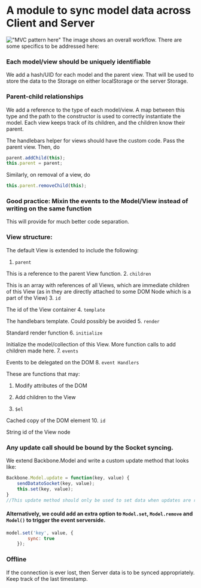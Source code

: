 # A module to sync model data across Client and Server
!["MVC pattern here"](http://addyosmani.github.io/backbone-fundamentals/img/backbone_mvc.png)
The image shows an overall workflow. There are some specifics to be addressed here:

### Each model/view should be uniquely identifiable
We add a hash/UID for each model and the parent view. That will be used to store the data to the Storage on either localStorage or the server Storage. 

### Parent-child relationships
We add a reference to the type of each model/view. A map between this type and the path to the constructor is used to correctly instantiate the model. 
Each view keeps track of its children, and the children know their parent. 

The handlebars helper for views should have the custom code. Pass the parent view. Then, do
```javascript
parent.addChild(this);
this.parent = parent;
```

Similarly, on removal of a view, do 
```javascript
this.parent.removeChild(this);
```

### Good practice: Mixin the events to the Model/View instead of writing on the same function
This will provide for much better code separation. 

### View structure: 
The default View is extended to include the following: 
1. `parent`

This is a reference to the parent View function. 
2. `children`

This is an array with references of all Views, which are immediate children of this View (as in they are directly attached to some DOM Node which is a part of the View)
3. `id`

The id of the View container
4. `template`

The handlebars template. Could possibly be avoided
5. `render`

Standard render function
6. `initialize`

Initialize the model/collection of this View. More function calls to add children made here.
7. `events`

Events to be delegated on the DOM
8. `event Handlers`

These are functions that may:
1. Modify attributes of the DOM
2. Add children to the View

9. `$el`

Cached copy of the DOM element
10. `id`

String id of the View node
### Any update call should be bound by the Socket syncing. 
We extend Backbone.Model and write a custom update method that looks like:
``` javascript
Backbone.Model.update = function(key, value) {
    sendDatatoSocket(key, value);
    this.set(key, value);
}
//This update method should only be used to set data when updates are received from the UI. Use Backbone.Model.set inside the event triggers.
```
#### Alternatively, we could add an extra option  to `Model.set`, `Model.remove` and `Model()` to trigger the event serverside. 
```javascript
model.set('key', value, {
        sync: true
    });
```

### Offline
If the connection is ever lost, then Server data is to be synced appropriately. Keep track of the last timestamp. 
